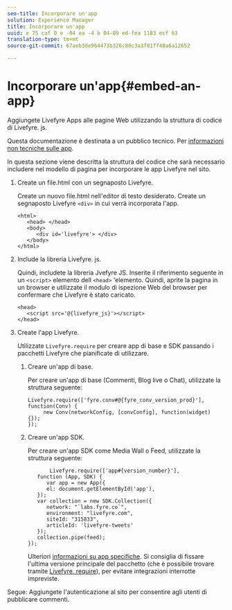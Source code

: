 ```yaml
---
seo-title: Incorporare un'app
solution: Experience Manager
title: Incorporare un'app
uuid: e 75 caf 0 e -04 ea -4 b 04-89 ed-fea 1183 ecf 63
translation-type: tm+mt
source-git-commit: 67aeb3de964473b326c88c3a3f81ff48a6a12652

---
```



# Incorporare un&#39;app{#embed-an-app}

Aggiungete Livefyre Apps alle pagine Web utilizzando la struttura di codice di Livefyre. js.

Questa documentazione è destinata a un pubblico tecnico. Per [informazioni non tecniche sulle app](/help/using/c-about-apps/c-about-apps.md).

In questa sezione viene descritta la struttura del codice che sarà necessario includere nel modello di pagina per incorporare le app Livefyre nel sito.

1. Create un file.html con un segnaposto Livefyre.

   Create un nuovo file.html nell&#39;editor di testo desiderato. Create un segnaposto Livefyre `<div>` in cui verrà incorporata l&#39;app.

   ```
   <html> 
      <head> </head> 
      <body> 
         <div id='livefyre'> </div> 
      </body> 
   </html>
   ```

1. Include la libreria Livefyre. js.

   Quindi, includete la libreria Jvefyre JS. Inserite il riferimento seguente in un `<script>` elemento dell `<head>` &#39;elemento. Quindi, aprite la pagina in un browser e utilizzate il modulo di ispezione Web del browser per confermare che Livefyre è stato caricato.

   ```
   <head> 
      <script src='@{livefyre_js}'></script> 
   </head> 
   ```

1. Create l&#39;app Livefyre.

   Utilizzate `Livefyre.require` per creare app di base e SDK passando i pacchetti Livefyre che pianificate di utilizzare.

   1. Creare un&#39;app di base.

      Per creare un&#39;app di base (Commenti, Blog live o Chat), utilizzate la struttura seguente:

      ```
      Livefyre.require(['fyre.conv#@{fyre_conv_version_prod}'], function(Conv) { 
           new Conv(networkConfig, [convConfig], function(widget) {});  
      });  
      ```

   1. Creare un&#39;app SDK.

      Per creare un&#39;app SDK come Media Wall o Feed, utilizzate la struttura seguente:

      ```
             Livefyre.require(['app#{version_number}'], 
         function (App, SDK) { 
            var app = new App({ 
            el: document.getElementById('app'), 
         }); 
         var collection = new SDK.Collection({ 
            network: "`labs.fyre.co`", 
            environment: "livefyre.com", 
            siteId: "315833", 
            articleId: 'livefyre-tweets' 
         }); 
         collection.pipe(feed); 
      }); 
      ```

      Ulteriori [informazioni su app specifiche](/help/using/c-about-apps/c-about-apps.md). Si consiglia di fissare l&#39;ultima versione principale del pacchetto (che è possibile trovare tramite [Livefyre. require](https://cdn.livefyre.com/packages.html)), per evitare integrazioni interrotte impreviste.

Segue: Aggiungete l&#39;autenticazione al sito per consentire agli utenti di pubblicare commenti.

